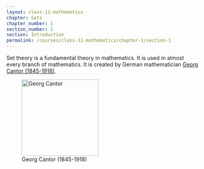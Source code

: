 ```yaml
---
layout: class-11-mathematics
chapter: Sets
chapter_number: 1
section_number: 1
section: Introduction
permalink: /courses/class-11-mathematics/chapter-1/section-1
---
```


Set theory is a fundamental theory in mathematics. It is used in almost every branch of mathematics. It is created by German mathematician [Georg Cantor (1845-1918)][georg-cantor].

<figure class="portrait-image">
  <img src="/assets/images/Georg_Cantor_(Porträt).jpg" alt="Georg Cantor" width="200"/>
  <figcaption>Georg Cantor (1845-1918)</figcaption>
</figure>

[georg-cantor]: https://en.wikipedia.org/wiki/Georg_Cantor
